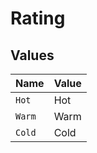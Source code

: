 # Rating


## Values

| Name   | Value  |
| ------ | ------ |
| `Hot`  | Hot    |
| `Warm` | Warm   |
| `Cold` | Cold   |